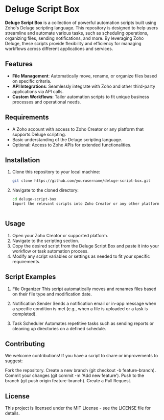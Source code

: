 # Deluge Script Box

**Deluge Script Box** is a collection of powerful automation scripts built using Zoho's Deluge scripting language. This repository is designed to help users streamline and automate various tasks, such as scheduling operations, organizing files, sending notifications, and more. By leveraging Zoho Deluge, these scripts provide flexibility and efficiency for managing workflows across different applications and services.

## Features

- **File Management**: Automatically move, rename, or organize files based on specific criteria.
- **API Integrations**: Seamlessly integrate with Zoho and other third-party applications via API calls.
- **Custom Workflows**: Tailor automation scripts to fit unique business processes and operational needs.

## Requirements

- A Zoho account with access to Zoho Creator or any platform that supports Deluge scripting.
- Basic understanding of the Deluge scripting language.
- Optional: Access to Zoho APIs for extended functionalities.

## Installation

1. Clone this repository to your local machine:
   ```bash
   git clone https://github.com/yourusername/deluge-script-box.git
2. Navigate to the cloned directory:
    ```bash
    cd deluge-script-box
    Import the relevant scripts into Zoho Creator or any other platform supporting Deluge.
  
## Usage
  1. Open your Zoho Creator or supported platform.
  2. Navigate to the scripting section.
  3. Copy the desired script from the Deluge Script Box and paste it into your workflow or task automation process.
  4. Modify any script variables or settings as needed to fit your specific requirements.

## Script Examples
1. File Organizer
This script automatically moves and renames files based on their file type and modification date.

2. Notification Sender
Sends a notification email or in-app message when a specific condition is met (e.g., when a file is uploaded or a task is completed).

3. Task Scheduler
Automates repetitive tasks such as sending reports or cleaning up directories on a defined schedule.

## Contributing

We welcome contributions! If you have a script to share or improvements to suggest:

Fork the repository.
Create a new branch (git checkout -b feature-branch).
Commit your changes (git commit -m 'Add new feature').
Push to the branch (git push origin feature-branch).
Create a Pull Request.

## License
This project is licensed under the MIT License - see the LICENSE file for details.

